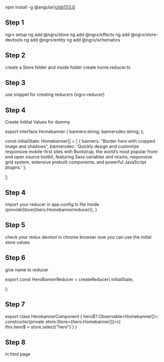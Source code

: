 npm install -g @angular/cli@17.0.0

Step 1
-------
ngrx setup
ng add @ngrx/store
ng add @ngrx/effects
ng add @ngrx/store-devtools
ng add @ngrx/entity
ng add @ngrx/schematics


Step 2
------ 
create a Store folder and inside folder create home.reducer.ts


Step 3
-------
use snippet for creating reducers {ngrx-reducer}


Step 4
-------
Create Initital Values for dummy 


export interface Homebanner {
        banners:string;
        bannersdec:string;
};

const initialState: Homebanner[] = [
    {
        banners: "Border hero with cropped image and shadows",
        bannersdec: 'Quickly design and customize responsive mobile-first sites with Bootstrap, the world’s most popular front-end open source toolkit, featuring Sass variables and mixins, responsive grid system, extensive prebuilt components, and powerful JavaScript plugins.'
    },
    
];



Step 4 
------
import your reducer in app.config.ts file inside {provideStore({hero:Homebannerreducer}), }

Step 5
-------
check your redux devtool in chrome browser now you can use the initial store values




Step 6 
------

give name to reducer

export const HeroBannerReducer = createReducer(
    initialState,
   
);




Step 7
------
export class HerobannerComponent {
  hero$?:Observable<Homebanner[]>;
  constructor(private store:Store<{hero:Homebanner[]}>){  
   this.hero$ = store.select("hero")
  }
}


Step 8
------
in html page